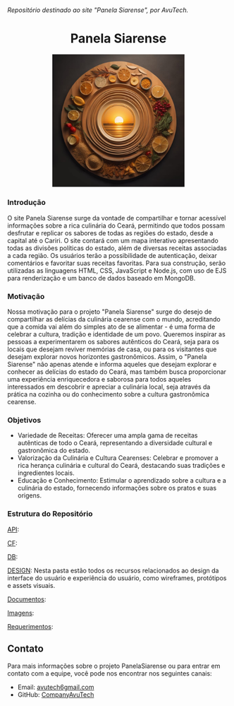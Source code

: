 ###### Repositório destinado ao site "Panela Siarense", por AvuTech.
<h1 align="center"> Panela Siarense </h1> 
<p align="center">
  <img width="300" height="300" src="https://github.com/CompanyAvuTech/Panela_Siarense/blob/main/DESIGN/Logotipo/Logo.jpg?raw=true">
</p>

### Introdução
O site Panela Siarense surge da vontade de compartilhar e tornar acessível informações sobre a rica culinária do Ceará, permitindo que todos possam desfrutar e replicar os sabores de todas as regiões do estado, desde a capital até o Cariri. O site contará com um mapa interativo apresentando todas as divisões políticas do estado, além de diversas receitas associadas a cada região. Os usuários terão a possibilidade de autenticação, deixar comentários e favoritar suas receitas favoritas. Para sua construção, serão utilizadas as linguagens HTML, CSS, JavaScript e Node.js, com uso de EJS para renderização e um banco de dados baseado em MongoDB.

### Motivação
Nossa motivação para o projeto "Panela Siarense" surge do desejo de compartilhar as delícias da culinária cearense com o mundo, acreditando que a comida vai além do simples ato de se alimentar - é uma forma de celebrar a cultura, tradição e identidade de um povo. Queremos inspirar as pessoas a experimentarem os sabores autênticos do Ceará, seja para os locais que desejam reviver memórias de casa, ou para os visitantes que desejam explorar novos horizontes gastronômicos. Assim, o "Panela Siarense" não apenas atende e informa aqueles que desejam explorar e conhecer as delícias do estado do Ceará, mas também busca proporcionar uma experiência enriquecedora e saborosa para todos aqueles interessados em descobrir e apreciar a culinária local, seja através da prática na cozinha ou do conhecimento sobre a cultura gastronômica cearense.

### Objetivos
* Variedade de Receitas: Oferecer uma ampla gama de receitas autênticas de todo o Ceará, representando a diversidade cultural e gastronômica do estado.
* Valorização da Culinária e Cultura Cearenses: Celebrar e promover a rica herança culinária e cultural do Ceará, destacando suas tradições e ingredientes locais.
* Educação e Conhecimento: Estimular o aprendizado sobre a cultura e a culinária do estado, fornecendo informações sobre os pratos e suas origens.

### Estrutura do Repositório
[API](API): 

[CF](CF): 

[DB](DB): 

[DESIGN](DESIGN): Nesta pasta estão todos os recursos relacionados ao design da interface do usuário e experiência do usuário, como wireframes, protótipos e assets visuais.

[Documentos](Documentos):

[Imagens](Imagens):

[Requerimentos](Requeriments):

## Contato

Para mais informações sobre o projeto PanelaSiarense ou para entrar em contato com a equipe, você pode nos encontrar nos seguintes canais:

- Email: [avutech6gmail.com](avutech6gmail.com)
- GitHub: [CompanyAvuTech](https://github.com/CompanyAvuTech)

